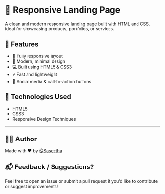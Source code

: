 # 🚀 Responsive Landing Page
A clean and modern responsive landing page built with HTML and CSS. Ideal for showcasing products, portfolios, or services.

## 📌 Features

- 📱 Fully responsive layout
- 🎨 Modern, minimal design
- 💻 Built using HTML5 & CSS3
- ⚡ Fast and lightweight
- 🔗 Social media & call-to-action buttons

## 🔧 Technologies Used

- HTML5
- CSS3
- Responsive Design Techniques
---
## 👨‍💻 Author

Made with ❤️ by [@Saseetha](https://github.com/Saseetha)

## 📬 Feedback / Suggestions?

Feel free to open an issue or submit a pull request if you’d like to contribute or suggest improvements!
